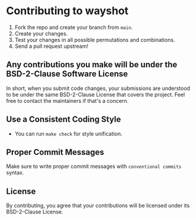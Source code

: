 # Contributing to wayshot
1. Fork the repo and create your branch from `main`.
1. Create your changes.
1. Test your changes in all possible permutations and combinations.
1. Send a pull request upstream!

## Any contributions you make will be under the BSD-2-Clause Software License
In short, when you submit code changes, your submissions are understood to be under the same BSD-2-Clause License that covers the project. Feel free to contact the maintainers if that's a concern.

## Use a Consistent Coding Style
* You can run `make check` for style unification.

## Proper Commit Messages
Make sure to write proper commit messages with `conventional commits` syntax.

## License
By contributing, you agree that your contributions will be licensed under its BSD-2-Clause License.
